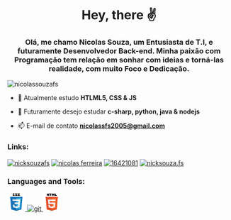 <h1 align="center">Hey, there ✌</h1>
<h3 align="center">Olá, me chamo Nicolas Souza, um Entusiasta de T.I, e futuramente Desenvolvedor Back-end. Minha paixão com Programação tem relação em sonhar com ideias e torná-las realidade, com muito Foco e Dedicação.</h3>

<p align="left"> <img src="https://komarev.com/ghpvc/?username=nicolassouzafs&label=Profile%20views&color=0e75b6&style=flat" alt="nicolassouzafs" /> </p>

- 🌱 Atualmente estudo **HTLML5, CSS & JS**

- 💬 Futuramente desejo estudar **c-sharp, python, java & nodejs**

- 📫 E-mail de contato **nicolassfs2005@gmail.com**

<h3 align="left">Links:</h3>
<p align="left">
<a href="https://twitter.com/nicksouzafs" target="blank"><img align="center" src="https://raw.githubusercontent.com/rahuldkjain/github-profile-readme-generator/master/src/images/icons/Social/twitter.svg" alt="nicksouzafs" height="30" width="40" /></a>
<a href="https://linkedin.com/in/nicolas ferreira" target="blank"><img align="center" src="https://raw.githubusercontent.com/rahuldkjain/github-profile-readme-generator/master/src/images/icons/Social/linked-in-alt.svg" alt="nicolas ferreira" height="30" width="40" /></a>
<a href="https://stackoverflow.com/users/16421081" target="blank"><img align="center" src="https://raw.githubusercontent.com/rahuldkjain/github-profile-readme-generator/master/src/images/icons/Social/stack-overflow.svg" alt="16421081" height="30" width="40" /></a>
<a href="https://instagram.com/nicksouza.fs" target="blank"><img align="center" src="https://raw.githubusercontent.com/rahuldkjain/github-profile-readme-generator/master/src/images/icons/Social/instagram.svg" alt="nicksouza.fs" height="30" width="40" /></a>
</p>

<h3 align="left">Languages and Tools:</h3>
<p align="left"> <a href="https://www.w3schools.com/css/" target="_blank"> <img src="https://raw.githubusercontent.com/devicons/devicon/master/icons/css3/css3-original-wordmark.svg" alt="css3" width="40" height="40"/> </a> <a href="https://git-scm.com/" target="_blank"> <img src="https://www.vectorlogo.zone/logos/git-scm/git-scm-icon.svg" alt="git" width="40" height="40"/> </a> <a href="https://www.w3.org/html/" target="_blank"> <img src="https://raw.githubusercontent.com/devicons/devicon/master/icons/html5/html5-original-wordmark.svg" alt="html5" width="40" height="40"/> </a> </p>
